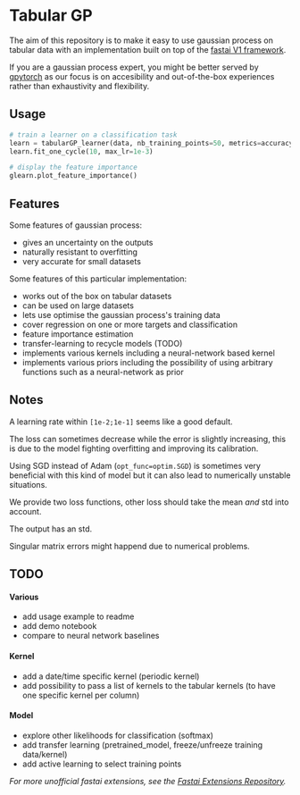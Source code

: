# Tabular GP

The aim of this repository is to make it easy to use gaussian process on tabular data with an implementation built on top of the [fastai V1 framework](https://docs.fast.ai/).

If you are a gaussian process expert, you might be better served by [gpytorch](https://gpytorch.ai/) as our focus is on accesibility and out-of-the-box experiences rather than exhaustivity and flexibility.

## Usage

```python
# train a learner on a classification task
learn = tabularGP_learner(data, nb_training_points=50, metrics=accuracy)
learn.fit_one_cycle(10, max_lr=1e-3)

# display the feature importance
glearn.plot_feature_importance()
```

## Features

Some features of gaussian process:
- gives an uncertainty on the outputs
- naturally resistant to overfitting
- very accurate for small datasets

Some features of this particular implementation:
- works out of the box on tabular datasets
- can be used on large datasets
- lets use optimise the gaussian process's training data
- cover regression on one or more targets and classification
- feature importance estimation
- transfer-learning to recycle models (TODO)
- implements various kernels including a neural-network based kernel
- implements various priors including the possibility of using arbitrary functions such as a neural-network as prior

## Notes

A learning rate within  `[1e-2;1e-1]` seems like a good default.

The loss can sometimes decrease while the error is slightly increasing, this is due to the model fighting overfitting and improving its calibration.

Using SGD instead of Adam (`opt_func=optim.SGD`) is sometimes very beneficial with this kind of model but it can also lead to numerically unstable situations.

We provide two loss functions, other loss should take the mean *and* std into account.

The output has an std.

Singular matrix errors might happend due to numerical problems.

## TODO

#### Various

- add usage example to readme
- add demo notebook
- compare to neural network baselines

#### Kernel

- add a date/time specific kernel (periodic kernel)
- add possibility to pass a list of kernels to the tabular kernels (to have one specific kernel per column)

#### Model

- explore other likelihoods for classification (softmax)
- add transfer learning (pretrained_model, freeze/unfreeze training data/kernel)
- add active learning to select training points

*For more unofficial fastai extensions, see the [Fastai Extensions Repository](https://github.com/nestordemeure/fastai-extensions-repository).*